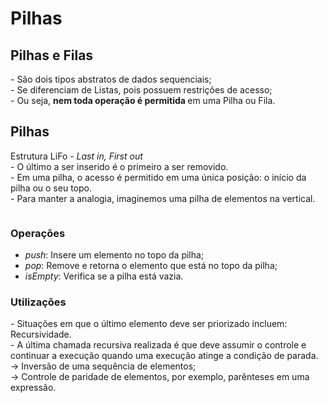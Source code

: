 <h1> Pilhas </h1>
<h2> Pilhas e Filas </h2>
<p>
  - São dois tipos abstratos de dados sequenciais;
  <br>
  - Se diferenciam de Listas, pois possuem restrições de acesso;
  <br>
  - Ou seja, <strong> nem toda operação é permitida </strong> em uma Pilha ou Fila.
</p>
<h2> Pilhas </h2>
<p>
  Estrutura LiFo - <em> Last in, First out </em>
  <br>
  - O último a ser inserido é o primeiro a ser removido.
  <br>
  - Em uma pilha, o acesso é permitido em uma única posição: o início da pilha ou o seu topo.
  <br>
  - Para manter a analogia, imaginemos uma pilha de elementos na vertical.
</p>
<img src = "">
<h3> Operações </h3>
<ul>
  <li> <em> push</em>: Insere um elemento no topo da pilha; </li>
  <li> <em> pop</em>: Remove e retorna o elemento que está no topo da pilha; </li>
  <li> <em> isEmpty</em>: Verifica se a pilha está vazia. </li>
</ul>
<h3> Utilizações </h3>
<p>
  - Situações em que o último elemento deve ser priorizado incluem: Recursividade.
  <br>
  - A última chamada recursiva realizada é que deve assumir o controle e continuar a execução quando uma execução atinge a condição de parada.
  <br>
  &rarr; Inversão de uma sequência de elementos;
  <br>
  &rarr; Controle de paridade de elementos, por exemplo, parênteses em uma expressão.
</p>
